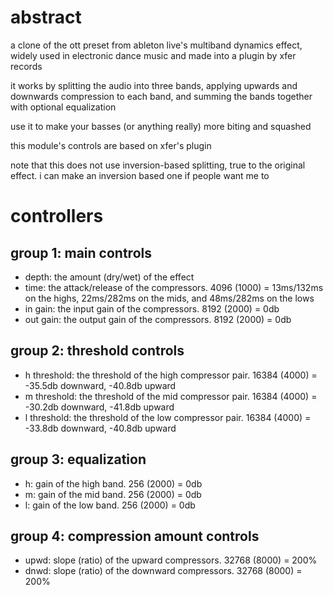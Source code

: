 # abstract

a clone of the ott preset from ableton live's multiband dynamics effect, widely used in electronic dance music and made into a plugin by xfer records

it works by splitting the audio into three bands, applying upwards and downwards compression to each band, and summing the bands together with optional equalization

use it to make your basses (or anything really) more biting and squashed

this module's controls are based on xfer's plugin

note that this does not use inversion-based splitting, true to the original effect. i can make an inversion based one if people want me to

# controllers

## group 1: main controls

- depth: the amount (dry/wet) of the effect
- time: the attack/release of the compressors. 4096 (1000) = 13ms/132ms on the highs, 22ms/282ms on the mids, and 48ms/282ms on the lows
- in gain: the input gain of the compressors. 8192 (2000) = 0db
- out gain: the output gain of the compressors. 8192 (2000) = 0db

## group 2: threshold controls

- h threshold: the threshold of the high compressor pair. 16384 (4000) = -35.5db downward, -40.8db upward
- m threshold: the threshold of the mid compressor pair. 16384 (4000) = -30.2db downward, -41.8db upward
- l threshold: the threshold of the low compressor pair. 16384 (4000) = -33.8db downward, -40.8db upward

## group 3: equalization

- h: gain of the high band. 256 (2000) = 0db
- m: gain of the mid band. 256 (2000) = 0db
- l: gain of the low band. 256 (2000) = 0db

## group 4: compression amount controls
- upwd: slope (ratio) of the upward compressors. 32768 (8000) = 200%
- dnwd: slope (ratio) of the downward compressors. 32768 (8000) = 200%